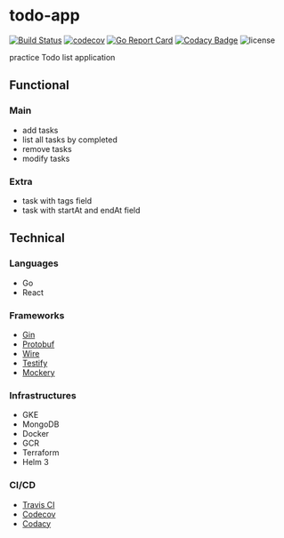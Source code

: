 # todo-app

[![Build Status](https://travis-ci.com/blackhorseya/todo-app.svg?branch=main)](https://travis-ci.com/blackhorseya/todo-app)
[![codecov](https://codecov.io/gh/blackhorseya/todo-app/branch/main/graph/badge.svg?token=SV4V6G6QZJ)](https://codecov.io/gh/blackhorseya/todo-app)
[![Go Report Card](https://goreportcard.com/badge/github.com/blackhorseya/todo-app)](https://goreportcard.com/report/github.com/blackhorseya/todo-app)
[![Codacy Badge](https://app.codacy.com/project/badge/Grade/39294b20d6aa45be9a2aa4c109afde5d)](https://www.codacy.com/gh/blackhorseya/todo-app/dashboard?utm_source=github.com&amp;utm_medium=referral&amp;utm_content=blackhorseya/todo-app&amp;utm_campaign=Badge_Grade)
![license](https://img.shields.io/github/license/blackhorseya/todo-app)

practice Todo list application

## Functional

### Main

-   add tasks
-   list all tasks by completed
-   remove tasks
-   modify tasks

### Extra

-   task with tags field
-   task with startAt and endAt field

## Technical

### Languages

-   Go
-   React

### Frameworks

-   [Gin](https://github.com/gin-gonic/gin)
-   [Protobuf](https://developers.google.com/protocol-buffers)
-   [Wire](https://github.com/google/wire)
-   [Testify](https://github.com/stretchr/testify)
-   [Mockery](https://github.com/vektra/mockery)

### Infrastructures

-   GKE
-   MongoDB
-   Docker
-   GCR
-   Terraform
-   Helm 3

### CI/CD

-   [Travis CI](https://travis-ci.com)
-   [Codecov](https://codecov.io/)
-   [Codacy](https://www.codacy.com/)

